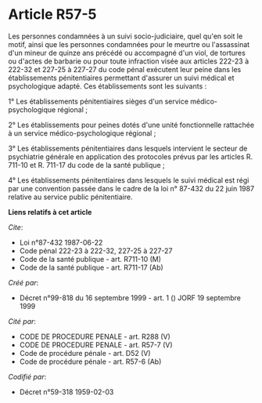 # Article R57-5

Les personnes condamnées à un suivi socio-judiciaire, quel qu'en soit le motif, ainsi que les personnes condamnées pour le
meurtre ou l'assassinat d'un mineur de quinze ans précédé ou accompagné d'un viol, de tortures ou d'actes de barbarie ou pour
toute infraction visée aux articles 222-23 à 222-32 et 227-25 à 227-27 du code pénal exécutent leur peine dans les
établissements pénitentiaires permettant d'assurer un suivi médical et psychologique adapté. Ces établissements sont les
suivants :

1° Les établissements pénitentiaires sièges d'un service médico-psychologique régional ;

2° Les établissements pour peines dotés d'une unité fonctionnelle rattachée à un service médico-psychologique régional ;

3° Les établissements pénitentiaires dans lesquels intervient le secteur de psychiatrie générale en application des
protocoles prévus par les articles R. 711-10 et R. 711-17 du code de la santé publique ;

4° Les établissements pénitentiaires dans lesquels le suivi médical est régi par une convention passée dans le cadre de la
loi n° 87-432 du 22 juin 1987 relative au service public pénitentiaire.

**Liens relatifs à cet article**

_Cite_:

  - Loi n°87-432 1987-06-22
  - Code pénal 222-23 à 222-32, 227-25 à 227-27
  - Code de la santé publique - art. R711-10 (M)
  - Code de la santé publique - art. R711-17 (Ab)

_Créé par_:

  - Décret n°99-818 du 16 septembre 1999 - art. 1 () JORF 19 septembre 1999

_Cité par_:

  - CODE DE PROCEDURE PENALE - art. R288 (V)
  - CODE DE PROCEDURE PENALE - art. R57-7 (V)
  - Code de procédure pénale - art. D52 (V)
  - Code de procédure pénale - art. R57-6 (Ab)

_Codifié par_:

  - Décret n°59-318 1959-02-03
